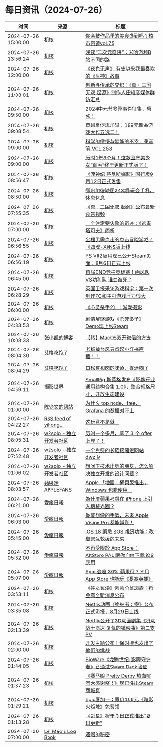 ﻿# 每日资讯（2024-07-26）

|时间|来源|标题|
|---|---|---|
|2024-07-26 15:00:00|[机核](https://www.gcores.com/rss)|[你会被作品里的美食馋到吗？核市奇谭vol.75](https://www.gcores.com/radios/185265)|
|2024-07-26 13:56:24|[机核](https://www.gcores.com/rss)|[浅谈“二次元陷阱”：米哈游和B站不同的路](https://www.gcores.com/articles/185728)|
|2024-07-26 12:00:00|[机核](https://www.gcores.com/rss)|[《夜色无声》 有史以来我最喜欢的《原神》故事](https://www.gcores.com/articles/185727)|
|2024-07-26 11:03:01|[机核](https://www.gcores.com/rss)|[创新与传承的交织：《真・三国无双 起源》制作人庄知彦媒体群访汇总](https://www.gcores.com/articles/185726)|
|2024-07-26 09:30:00|[机核](https://www.gcores.com/rss)|[2024中元节灵异事件征集，启动！](https://www.gcores.com/articles/185549)|
|2024-07-26 09:08:54|[机核](https://www.gcores.com/rss)|[育碧夏促再加码：199元新品游戏大作五选二！](https://www.gcores.com/articles/185721)|
|2024-07-26 09:00:00|[机核](https://www.gcores.com/rss)|[科学的傲慢与智能的不幸，录音笔 VOL.253](https://www.gcores.com/radios/185695)|
|2024-07-26 09:00:00|[机核](https://www.gcores.com/rss)|[历时1年8个月！这款国产美少女“血污”终于更新正式版了！](https://www.gcores.com/videos/185685)|
|2024-07-26 08:56:47|[机核](https://www.gcores.com/rss)|[《渡神纪 芬尼斯崛起》国行版9月12日正式发售](https://www.gcores.com/articles/185719)|
|2024-07-26 08:30:00|[机核](https://www.gcores.com/rss)|[哪来的傻缺图243期:玩会手机，休息休息](https://www.gcores.com/articles/183233)|
|2024-07-26 07:55:35|[机核](https://www.gcores.com/rss)|[《真・三国无双 起源》公布最新预告视频](https://www.gcores.com/articles/185710)|
|2024-07-26 07:00:00|[机核](https://www.gcores.com/rss)|[一个注定要失败的奇迹：《逃离塔可夫》简析](https://www.gcores.com/articles/185574)|
|2024-07-26 06:56:55|[机核](https://www.gcores.com/rss)|[全程无需点击的点击冒险游戏？《四魂-X》NS版上线](https://www.gcores.com/articles/185701)|
|2024-07-26 06:56:19|[机核](https://www.gcores.com/rss)|[PS VR2应用现已公开Steam页面：8月6日正式上线](https://www.gcores.com/articles/185700)|
|2024-07-26 06:45:00|[机核](https://www.gcores.com/rss)|[首届DND竞技竞标赛！画风队VS功利队 谁生谁死？](https://www.gcores.com/videos/185647)|
|2024-07-26 06:28:29|[机核](https://www.gcores.com/rss)|[英国卫报采访游戏科学：第一次制作PC和主机游戏压力很大](https://www.gcores.com/articles/185699)|
|2024-07-26 06:00:00|[机核](https://www.gcores.com/rss)|[《心灵杀手2》｜游戏摄影](https://www.gcores.com/articles/185641)|
|2024-07-26 04:33:53|[机核](https://www.gcores.com/rss)|[剧情解谜游戏《杀死影子》Demo现上线Steam](https://www.gcores.com/articles/185690)|
|2024-07-26 10:03:33|[张小凯的博客](https://jasonkayzk.github.io/atom.xml)|[【转】MacOS双开微信的方法](https://jasonkayzk.github.io/2024/07/26/MacOS%E5%8F%8C%E5%BC%80%E5%BE%AE%E4%BF%A1%E7%9A%84%E6%96%B9%E6%B3%95/)|
|2024-07-26 08:04:30|[艾格吃饱了](https://feedpress.me/wx-aigechibaole)|[老板战台风五点起小红书直播！！](http://mp.weixin.qq.com/s?__biz=MjM5NTYxODQyMA%3D%3D&mid=2653456625&idx=2&sn=5a0f0fae3670bfa38e1f31da9e746c58)|
|2024-07-26 08:04:29|[艾格吃饱了](https://feedpress.me/wx-aigechibaole)|[白松露和肉的味道，香迷糊了](http://mp.weixin.qq.com/s?__biz=MjM5NTYxODQyMA%3D%3D&mid=2653456625&idx=1&sn=55601775ab40dae0f4098339b4c03c46)|
|2024-07-26 04:59:11|[摄影世界](https://feedx.net/rss/photoworld.xml)|[SmallRig 斯莫格发布《影像行业通用结构合集 1.0》，整合规格尺寸，开放生态建设](https://www.photoworld.com.cn/post/177260)|
|2024-07-26 01:00:00|[陈少文的网站](https://www.chenshaowen.com/atom.xml)|[为什么 top node、free、Grafana 的数据对不上](https://www.chenshaowen.com/blog/why-top-node-free-grafana-data-not-match.html)|
|2024-07-26 04:22:27|[RSS feed of yihong...](https://raw.githubusercontent.com/yihong0618/gitblog/master/feed.xml)|[这玩意不是就__](https://github.com/yihong0618/gitblog/issues/291)|
|2024-07-26 08:05:31|[w2solo - 独立开发者社区](https://w2solo.com/topics/feed)|[历时一个多月，拿了 3 个 offer 上岸了！](https://w2solo.com/topics/4851)|
|2024-07-26 07:52:48|[w2solo - 独立开发者社区](https://w2solo.com/topics/feed)|[一个免费的长链接缩短网站 dwz.lv](https://w2solo.com/topics/4850)|
|2024-07-26 01:06:02|[w2solo - 独立开发者社区](https://w2solo.com/topics/feed)|[想问下技术出身的朋友，怎么解决独立开发的设计问题？](https://w2solo.com/topics/4849)|
|2024-07-26 08:03:57|[蘋果迷 APPLEFANS](https://applefans.today/feed/)|[Apple 「地圖」網頁版推出，Windows 也能使用！](https://applefans.today/2024-07-apple-map-web-beta-release/)|
|2024-07-26 06:21:00|[愛瘋日報](http://www.iphonetaiwan.org/feeds/posts/default)|[為什麼蘋果考慮在 iPhone 上引入機械光圈？](https://www.iphonetaiwan.org/2024/07/iphone17-mechanical-aperture.html)|
|2024-07-26 06:03:00|[愛瘋日報](http://www.iphonetaiwan.org/feeds/posts/default)|[你能想像的手勢，未來 Apple Vision Pro 都能識別！](https://www.iphonetaiwan.org/2024/07/custom-hand-gestures-apple-vision-pro.html)|
|2024-07-26 05:45:00|[愛瘋日報](http://www.iphonetaiwan.org/feeds/posts/default)|[iOS 18 緊急 SOS 視訊功能：改變緊急救援的未來](https://www.iphonetaiwan.org/2024/07/ios18-emergency-sos-live-video-call.html)|
|2024-07-26 05:32:00|[愛瘋日報](http://www.iphonetaiwan.org/feeds/posts/default)|[不再受限於 App Store：AltStore PAL 讓你自由下載 iOS 應用](https://www.iphonetaiwan.org/2024/07/altstore-pal-eu-ios-third-party-app-store.html)|
|2024-07-26 05:07:00|[愛瘋日報](http://www.iphonetaiwan.org/feeds/posts/default)|[Epic 逃過 30% 蘋果稅？不用 App Store 也能玩《要塞英雄》](https://www.iphonetaiwan.org/2024/07/fortnite-returns-eu-ios.html)|
|2024-07-26 03:53:11|[机核](https://www.gcores.com/rss)|[《神之亵渎》创意总监透露：将会有全新消息公布](https://www.gcores.com/articles/185686)|
|2024-07-26 03:35:08|[机核](https://www.gcores.com/rss)|[Netflix动画《终结者：零》公布正式海报，8月29日上线](https://www.gcores.com/articles/185684)|
|2024-07-26 02:13:39|[机核](https://www.gcores.com/rss)|[Netflix公开了3D动画剧集《机动战士高达 复仇的镇魂曲》第二支PV](https://www.gcores.com/articles/185674)|
|2024-07-26 02:00:00|[机核](https://www.gcores.com/rss)|[开发主题公布！保时捷也发出了他们的挑战](https://www.gcores.com/articles/185593)|
|2024-07-26 01:44:05|[机核](https://www.gcores.com/rss)|[BioWare《龙腾世纪: 影障守护者》已通过Steam Deck验证](https://www.gcores.com/articles/185671)|
|2024-07-26 01:37:23|[机核](https://www.gcores.com/rss)|[《赛马娘 Pretty Derby 热血喧闹大感谢祭！》现已推出Steam商城页](https://www.gcores.com/articles/185670)|
|2024-07-26 01:29:21|[机核](https://www.gcores.com/rss)|[Epic喜加一：原价108元《暗影火炬城》免费领](https://www.gcores.com/articles/185669)|
|2024-07-26 01:13:28|[机核](https://www.gcores.com/rss)|[《剑星》将于今日正式推出“夏日更新”](https://www.gcores.com/articles/185668)|
|2024-07-26 07:00:00|[Lei Mao's Log Book](https://leimao.github.io/atom.xml)|[遗赠的秘密](https://leimao.github.io/essay/%E9%81%97%E8%B5%A0%E7%9A%84%E7%A7%98%E5%AF%86-The-Bequeathed/)|
